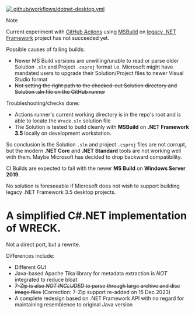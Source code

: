 [![.github/workflows/dotnet-desktop.yml](https://github.com/gyk4j/wreck-net/actions/workflows/dotnet-desktop.yml/badge.svg)](https://github.com/gyk4j/wreck-net/actions/workflows/dotnet-desktop.yml)

> [!NOTE]
> Current experiment with [GitHub Actions](https://github.com/features/actions) using [MSBuild](https://github.com/dotnet/msbuild) on 
> [legacy .NET Framework](https://dotnet.microsoft.com/en-us/learn/dotnet/what-is-dotnet-framework) project has not succeeded yet.
>   
> Possible causes of failing builds:
> - Newer MS Build versions are unwilling/unable to read or parse older Solution `.sln` and Project `.csproj` format
>   i.e. Microsoft might have mandated users to upgrade their Solution/Project files to newer Visual Studio format
> - ~~Not setting the right path to the checked-out Solution directory and Solution .sln file on the GitHub runner~~
>
> Troubleshooting/checks done:
> - Actions runner's current working directory is in the repo's root and is able to locate the `Wreck.sln` solution file
> - The Solution is tested to build cleanly with **MSBuild** on **.NET Framework 3.5** locally on development workstation.
> 
> So conclusion is the Solution `.sln` and project `.csproj` files are not corrupt, but the modern **.NET Core** and
> **.NET Standard** tools are not working well with them. Maybe Microsoft has decided to drop backward compatibility.
>   
> CI Builds are expected to fail with the newer **MS Build** on **Windows Server 2019**.
> 
> No solution is foreseeable if Microsoft does not wish to support building legacy .NET Framework 3.5 desktop projects.

# A simplified C#.NET implementation of WRECK.

Not a direct port, but a rewrite.

Differences include:

- Different GUI
- Java-based Apache Tika library for metadata extraction is *NOT* integrated to reduce bloat
- ~~7-Zip is also *NOT INCLUDED* to parse through large archive and disc image files~~ (Correction: 7-Zip support re-added on 15 Dec 2023) 
- A complete redesign based on .NET Framework API with no regard for maintaining resemblence to original Java version
 
